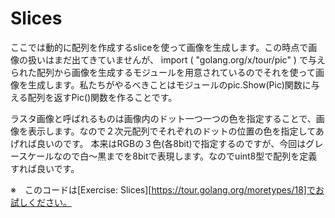 # Slices
ここでは動的に配列を作成するsliceを使って画像を生成します。この時点で画像の扱いはまだ出てきていませんが、
import (
	"golang.org/x/tour/pic"
)
で与えられた配列から画像を生成するモジュールを用意されているのでそれを使って画像を生成します。私たちがやるべきことはモジュールのpic.Show(Pic)関数に与える配列を返すPic()関数を作ることです。

ラスタ画像と呼ばれるものは画像内のドット一つ一つの色を指定することで、画像を表示します。なので２次元配列でそれぞれのドットの位置の色を指定してあげれば良いのです。
本来はRGBの３色(各8bit)で指定するのですが、今回はグレースケールなので白〜黒までを8bitで表現します。なのでuint8型で配列を定義すれば良いです。

※　このコードは[Exercise: Slices][https://tour.golang.org/moretypes/18]でお試しください。